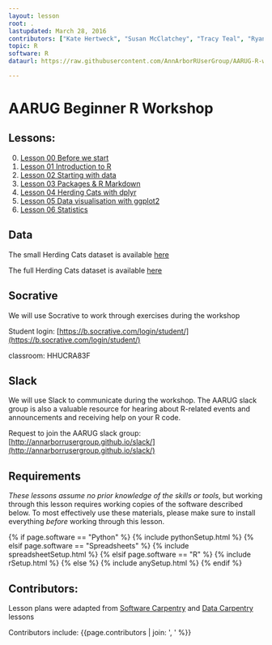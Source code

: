 ```yaml
---
layout: lesson
root: .
lastupdated: March 28, 2016
contributors: ["Kate Hertweck", "Susan McClatchey", "Tracy Teal", "Ryan Williams", "Michelle Berry", "Ellis Valentiner", "Rob Weyant", "Clayton Yochum"]
topic: R
software: R
dataurl: https://raw.githubusercontent.com/AnnArborRUserGroup/AARUG-R-workshop/gh-pages/data

---
```


<!-- USING THIS LESSON TEMPLATE -->
<!-- Lesson specific information is taken from the YAML header at the top of the page -->

<!-- THE LESSON INFORMATION -->


AARUG Beginner R Workshop
=======


<!-- ###### INDEX OF LESSONS ON THIS TOPIC ###### -->

## Lessons:


0. [Lesson 00 Before we start](00-before-we-start.html)
1. [Lesson 01 Introduction to R](01-intro-to-R.html)
2. [Lesson 02 Starting with data](02-starting-with-data.html)
3. [Lesson 03 Packages & R Markdown](03-packages-and-rmarkdown.html)
4. [Lesson 04 Herding Cats with dplyr](04-dplyr.html)
5. [Lesson 05 Data visualisation with ggplot2](05-data-visualization.html)
6. [Lesson 06 Statistics](06-statistics.html)

## Data

The small Herding Cats dataset is available [here]({{page.dataurl}}/herding-cats-small.csv)
         	
The full Herding Cats dataset is available [here]({{page.dataurl}}/herding-cats.csv)

## Socrative

We will use Socrative to work through exercises during the workshop  				

Student login: [https://b.socrative.com/login/student/](https://b.socrative.com/login/student/)		  

classroom: HHUCRA83F

## Slack

We will use Slack to communicate during the workshop. The AARUG slack group is also 
a valuable resource for hearing about R-related events and announcements and receiving help
on your R code. 

Request to join the AARUG slack group: [http://annarborrusergroup.github.io/slack/](http://annarborrusergroup.github.io/slack/)
			


## Requirements

*These lessons assume no prior knowledge of the skills or tools*, but working
through this lesson requires working copies of the software described below.
To most effectively use these materials, please make sure to install everything
*before* working through this lesson.




{% if page.software == "Python" %}
{% include pythonSetup.html %}
{% elsif page.software == "Spreadsheets" %}
{% include spreadsheetSetup.html %}
{% elsif page.software == "R" %}
{% include rSetup.html %}
{% else %}
{% include anySetup.html %}
{% endif %}

## Contributors:
Lesson plans were adapted from [Software Carpentry](http://software-carpentry.org/) and [Data Carpentry](http://www.datacarpentry.org/) lessons    

Contributors include: {{page.contributors | join: ', ' %}}

